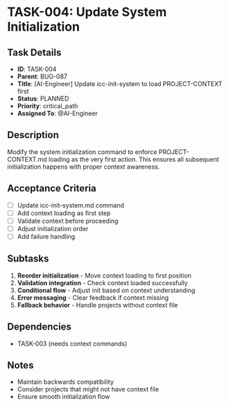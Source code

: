 # TASK-004: Update System Initialization

## Task Details
- **ID**: TASK-004
- **Parent**: BUG-087
- **Title**: [AI-Engineer] Update icc-init-system to load PROJECT-CONTEXT first
- **Status**: PLANNED
- **Priority**: critical_path
- **Assigned To**: @AI-Engineer

## Description
Modify the system initialization command to enforce PROJECT-CONTEXT.md loading as the very first action. This ensures all subsequent initialization happens with proper context awareness.

## Acceptance Criteria
- [ ] Update icc-init-system.md command
- [ ] Add context loading as first step
- [ ] Validate context before proceeding
- [ ] Adjust initialization order
- [ ] Add failure handling

## Subtasks
1. **Reorder initialization** - Move context loading to first position
2. **Validation integration** - Check context loaded successfully
3. **Conditional flow** - Adjust init based on context understanding
4. **Error messaging** - Clear feedback if context missing
5. **Fallback behavior** - Handle projects without context file

## Dependencies
- TASK-003 (needs context commands)

## Notes
- Maintain backwards compatibility
- Consider projects that might not have context file
- Ensure smooth initialization flow